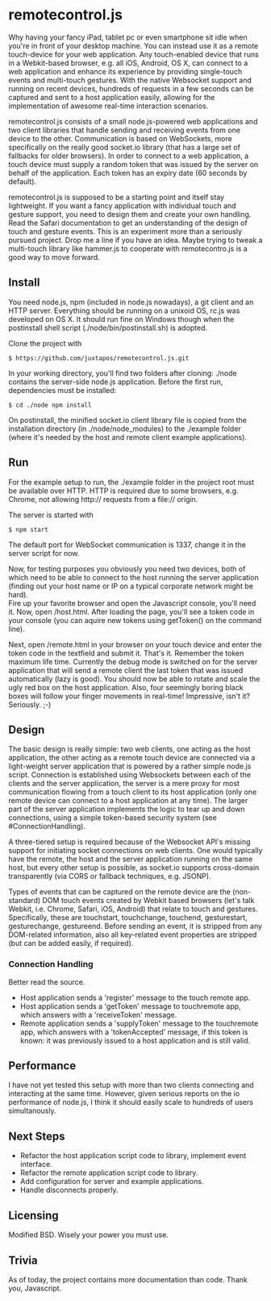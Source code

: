 # remotecontrol.js

Why having your fancy iPad, tablet pc or even smartphone sit idle when you're in front of your
desktop machine. You can instead use it as a remote touch-device for your web application. Any
touch-enabled device that runs in a Webkit-based browser, e.g. all iOS, Android, OS X, can 
connect to a web application and enhance its experience by providing single-touch
events and multi-touch gestures. With the native Websocket support and running on recent devices, 
hundreds of requests in a few seconds can be captured and sent to a host application easily, allowing 
for the implementation of awesome real-time interaction scenarios. 

remotecontrol.js consists of a small node.js-powered web applications and two client libraries that
handle sending and receiving events from one device to the other. Communication is based on
WebSockets, more specifically on the really good socket.io library (that has a large set of
fallbacks for older browsers). In order to connect to a web application, a touch device must supply
a random token that was issued by the server on behalf of the application. Each token has an expiry
date (60 seconds by default).

remotecontrol.js is supposed to be a starting point and itself stay lightweight. If you want a
fancy application with individual touch and gesture support, you need to design them and create your 
own handling. Read the Safari documentation to get an understanding of the design of touch and gesture 
events. This is an experiment more than a seriously pursued project. Drop me a line if you have an idea. 
Maybe trying to tweak a multi-touch library like hammer.js to cooperate with remotecontro.js is a 
good way to move forward. 


## Install

You need node.js, npm (included in node.js nowadays), a git client and an HTTP server. 
Everything should be running on a unixoid OS, r*c*.js was developed on OS X. It should 
run fine on Windows though when the postinstall shell script (./node/bin/postinstall.sh) is adopted. 

Clone the project with

    $ https://github.com/juxtapos/remotecontrol.js.git

In your working directory, you'll find two folders after cloning: ./node contains the server-side
node.js application. Before the first run, dependencies must be installed:

    $ cd ./node npm install

On postinstall, the minified socket.io client library file is copied from the installation directory
(in ./node/node_modules) to the ./example folder (where it's needed by the host and remote client
example applications).

## Run

For the example setup to run, the ./example folder in the project root must be available over HTTP. 
HTTP is required due to some browsers, e.g. Chrome, not allowing http:// requests from a file:// origin.

The server is started with

    $ npm start

The default port for WebSocket communication is 1337, change it in the server script for now. 

Now, for testing purposes you obviously you need two devices, both of which need to be able to 
connect to the host running the server application (finding out your host name or IP on a typical 
corporate network might be hard).  
Fire up your favorite browser and
open the Javascript console, you'll need it. Now, open <yourExampleURL>/host.html. After loading
the page, you'll see a token code in your console (you can aquire new tokens using getToken() on the command line).

Next, open <yourExampleURL>/remote.html in your browser on your touch device and enter the token code in the 
textfield and submit it. That's it. Remember the token maximum life time. Currently the debug mode is switched on
for the server application that will send a remote client the last token that was issued automatically
(lazy is good). You should now be able to rotate and scale the ugly red box on the host application. Also,
four seemingly boring black boxes will follow your finger movements in real-time! Impressive, isn't it? Seriously. ;-)

## Design

The basic design is really simple: two web clients, one acting as the host application, the other
acting as a remote touch device are connected via a light-weight server application that is powered by 
a rather simple node.js script. Connection is established using Websockets between each of the 
clients and the server application, the server is a mere proxy for most communication flowing from a 
touch client to its host application (only one remote device can connect to a host application at any time).
The larger part of the server application implements the logic to tear up and down connections, using
a simple token-based security system (see #ConnectionHandling).

A three-tiered setup is required because of the Websocket API's missing support for initiating socket connections
on web clients. One would typically have the remote, the host and the server application running on the same host, 
but every other setup is possible, as socket.io supports cross-domain transparently (via CORS or fallback techniques, 
e.g. JSONP).

Types of events that can be captured on the remote device are the (non-standard) DOM touch events created by 
Webkit based browsers (let's talk Webkit, i.e. Chrome, Safari, iOS, Android) that relate to touch and gestures. 
Specifically, these are touchstart, touchchange, touchend, gesturestart, gesturechange, gestureend. Before 
sending an event, it is stripped from any DOM-related information, also all key-related event properties
are stripped (but can be added easily, if required).

### Connection Handling

Better read the source.

   * Host application sends a 'register' message to the touch remote app.     
   * Host application sends a 'getToken' message to touchremote app, which answers with a  'receiveToken' message.     
   * Remote application sends a 'supplyToken' message to the touchremote app, which answers with a
'tokenAccepted' message, if this token is known: it was previously issued to a host application and
is still valid.

## Performance

I have not yet tested this setup with more than two clients connecting and interacting at the same time. 
However, given serious reports on the io performance of node.js, I think it should easily scale to hundreds
of users simultanously. 

## Next Steps

   * Refactor the host application script code to library, implement event interface. 
   * Refactor the remote application script code to library.
   * Add configuration for server and example applications. 
   * Handle disconnects properly. 

## Licensing

Modified BSD. Wisely your power you must use.  

## Trivia

As of today, the project contains more documentation than code. Thank you, Javascript. 